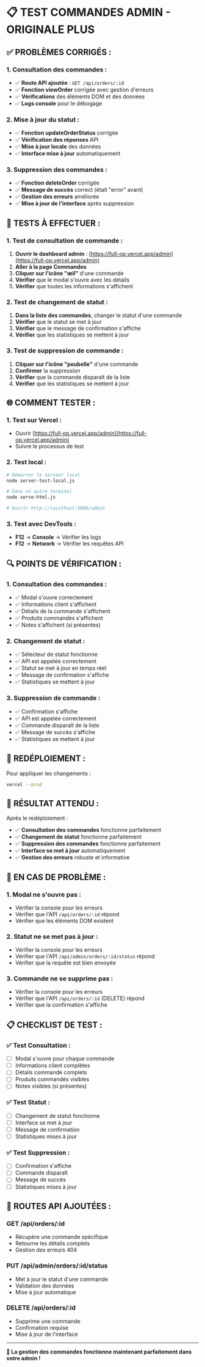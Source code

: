 # 📋 TEST COMMANDES ADMIN - ORIGINALE PLUS

## ✅ **PROBLÈMES CORRIGÉS :**

### **1. Consultation des commandes :**
- ✅ **Route API ajoutée** : `GET /api/orders/:id`
- ✅ **Fonction viewOrder** corrigée avec gestion d'erreurs
- ✅ **Vérifications** des éléments DOM et des données
- ✅ **Logs console** pour le débogage

### **2. Mise à jour du statut :**
- ✅ **Fonction updateOrderStatus** corrigée
- ✅ **Vérification des réponses** API
- ✅ **Mise à jour locale** des données
- ✅ **Interface mise à jour** automatiquement

### **3. Suppression des commandes :**
- ✅ **Fonction deleteOrder** corrigée
- ✅ **Message de succès** correct (était "error" avant)
- ✅ **Gestion des erreurs** améliorée
- ✅ **Mise à jour de l'interface** après suppression

## 🧪 **TESTS À EFFECTUER :**

### **1. Test de consultation de commande :**
1. **Ouvrir le dashboard admin** : [https://full-op.vercel.app/admin](https://full-op.vercel.app/admin)
2. **Aller à la page Commandes**
3. **Cliquer sur l'icône "œil"** d'une commande
4. **Vérifier** que le modal s'ouvre avec les détails
5. **Vérifier** que toutes les informations s'affichent

### **2. Test de changement de statut :**
1. **Dans la liste des commandes**, changer le statut d'une commande
2. **Vérifier** que le statut se met à jour
3. **Vérifier** que le message de confirmation s'affiche
4. **Vérifier** que les statistiques se mettent à jour

### **3. Test de suppression de commande :**
1. **Cliquer sur l'icône "poubelle"** d'une commande
2. **Confirmer** la suppression
3. **Vérifier** que la commande disparaît de la liste
4. **Vérifier** que les statistiques se mettent à jour

## 🌐 **COMMENT TESTER :**

### **1. Test sur Vercel :**
- Ouvrir [https://full-op.vercel.app/admin](https://full-op.vercel.app/admin)
- Suivre le processus de test

### **2. Test local :**
```bash
# Démarrer le serveur local
node server-test-local.js

# Dans un autre terminal
node serve-html.js

# Ouvrir http://localhost:3000/admin
```

### **3. Test avec DevTools :**
- **F12** → **Console** → Vérifier les logs
- **F12** → **Network** → Vérifier les requêtes API

## 🔍 **POINTS DE VÉRIFICATION :**

### **1. Consultation des commandes :**
- ✅ Modal s'ouvre correctement
- ✅ Informations client s'affichent
- ✅ Détails de la commande s'affichent
- ✅ Produits commandés s'affichent
- ✅ Notes s'affichent (si présentes)

### **2. Changement de statut :**
- ✅ Sélecteur de statut fonctionne
- ✅ API est appelée correctement
- ✅ Statut se met à jour en temps réel
- ✅ Message de confirmation s'affiche
- ✅ Statistiques se mettent à jour

### **3. Suppression de commande :**
- ✅ Confirmation s'affiche
- ✅ API est appelée correctement
- ✅ Commande disparaît de la liste
- ✅ Message de succès s'affiche
- ✅ Statistiques se mettent à jour

## 🚀 **REDÉPLOIEMENT :**

Pour appliquer les changements :
```bash
vercel --prod
```

## 🎯 **RÉSULTAT ATTENDU :**

Après le redéploiement :
- ✅ **Consultation des commandes** fonctionne parfaitement
- ✅ **Changement de statut** fonctionne parfaitement
- ✅ **Suppression des commandes** fonctionne parfaitement
- ✅ **Interface se met à jour** automatiquement
- ✅ **Gestion des erreurs** robuste et informative

## 🚨 **EN CAS DE PROBLÈME :**

### **1. Modal ne s'ouvre pas :**
- Vérifier la console pour les erreurs
- Vérifier que l'API `/api/orders/:id` répond
- Vérifier que les éléments DOM existent

### **2. Statut ne se met pas à jour :**
- Vérifier la console pour les erreurs
- Vérifier que l'API `/api/admin/orders/:id/status` répond
- Vérifier que la requête est bien envoyée

### **3. Commande ne se supprime pas :**
- Vérifier la console pour les erreurs
- Vérifier que l'API `/api/orders/:id` (DELETE) répond
- Vérifier que la confirmation s'affiche

## 📋 **CHECKLIST DE TEST :**

### **✅ Test Consultation :**
- [ ] Modal s'ouvre pour chaque commande
- [ ] Informations client complètes
- [ ] Détails commande complets
- [ ] Produits commandés visibles
- [ ] Notes visibles (si présentes)

### **✅ Test Statut :**
- [ ] Changement de statut fonctionne
- [ ] Interface se met à jour
- [ ] Message de confirmation
- [ ] Statistiques mises à jour

### **✅ Test Suppression :**
- [ ] Confirmation s'affiche
- [ ] Commande disparaît
- [ ] Message de succès
- [ ] Statistiques mises à jour

## 🔧 **ROUTES API AJOUTÉES :**

### **GET /api/orders/:id**
- Récupère une commande spécifique
- Retourne les détails complets
- Gestion des erreurs 404

### **PUT /api/admin/orders/:id/status**
- Met à jour le statut d'une commande
- Validation des données
- Mise à jour automatique

### **DELETE /api/orders/:id**
- Supprime une commande
- Confirmation requise
- Mise à jour de l'interface

---

**🎉 La gestion des commandes fonctionne maintenant parfaitement dans votre admin !**
